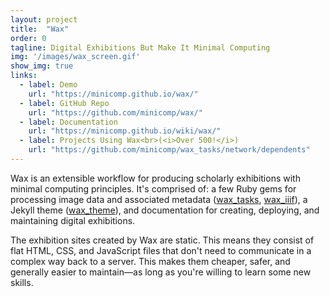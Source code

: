 ```yaml
---
layout: project
title:  "Wax"
order: 0
tagline: Digital Exhibitions But Make It Minimal Computing
img: '/images/wax_screen.gif'
show_img: true
links: 
  - label: Demo
    url: "https://minicomp.github.io/wax/"
  - label: GitHub Repo
    url: "https://github.com/minicomp/wax/"
  - label: Documentation
    url: "https://minicomp.github.io/wiki/wax/"
  - label: Projects Using Wax<br>(<i>Over 500!</i>)
    url: "https://github.com/minicomp/wax_tasks/network/dependents"
---
```


Wax is an extensible workflow for producing scholarly exhibitions with minimal computing principles. It's comprised of: a few Ruby gems for processing image data and associated metadata ([wax_tasks](https://github.com/minicomp/wax_tasks/), [wax_iiif](https://github.com/minicomp/wax_iiif/)), a Jekyll theme ([wax_theme](https://github.com/minicomp/wax/)), and documentation for creating, deploying, and maintaining digital exhibitions.

The exhibition sites created by Wax are static. This means they consist of flat HTML, CSS, and JavaScript files that don't need to communicate in a complex way back to a server. This makes them cheaper, safer, and generally easier to maintain—as long as you're willing to learn some new skills.